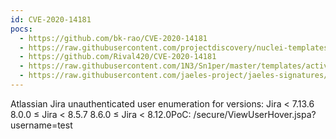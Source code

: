 ```yaml
---
id: CVE-2020-14181
pocs:
  - https://github.com/bk-rao/CVE-2020-14181
  - https://raw.githubusercontent.com/projectdiscovery/nuclei-templates/master/cves/2020/CVE-2020-14181.yaml
  - https://github.com/Rival420/CVE-2020-14181
  - https://raw.githubusercontent.com/1N3/Sn1per/master/templates/active/CVE-2020-14181_-_User_Enumeration_Via_Insecure_Jira_Endpoint.sh
  - https://raw.githubusercontent.com/jaeles-project/jaeles-signatures/master/cves/jira-user-enumeration-cve-2020-14181.yaml  - https://twitter.com/ptswarm/status/1318914772918767619
---
```

Atlassian Jira unauthenticated user enumeration for versions:
Jira < 7.13.6
8.0.0 ≤ Jira < 8.5.7
8.6.0 ≤ Jira < 8.12.0PoC: /secure/ViewUserHover.jspa?username=test
